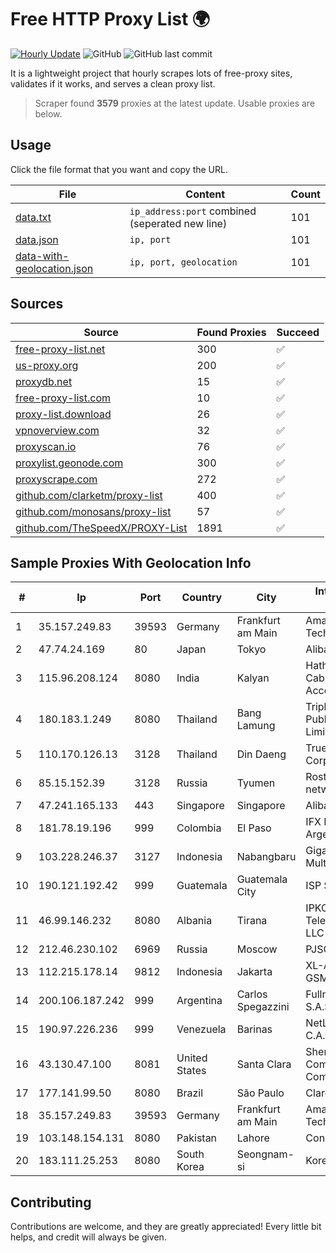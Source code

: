 
# Free HTTP Proxy List 🌍

[![Hourly Update](https://github.com/mertguvencli/http-proxy-list/actions/workflows/main.yml/badge.svg?branch=main)](https://github.com/mertguvencli/http-proxy-list/actions/workflows/main.yml)
![GitHub](https://img.shields.io/github/license/mertguvencli/http-proxy-list)
![GitHub last commit](https://img.shields.io/github/last-commit/mertguvencli/http-proxy-list)

It is a lightweight project that hourly scrapes lots of free-proxy sites, validates if it works, and serves a clean proxy list.


> Scraper found **3579** proxies at the latest update. Usable proxies are below.

## Usage

Click the file format that you want and copy the URL.


|File|Content|Count|
|----|-------|-----|
|[data.txt](https://raw.githubusercontent.com/mertguvencli/http-proxy-list/main/proxy-list/data.txt)|`ip_address:port` combined (seperated new line)|101|
|[data.json](https://raw.githubusercontent.com/mertguvencli/http-proxy-list/main/proxy-list/data.json)|`ip, port`|101|
|[data-with-geolocation.json](https://raw.githubusercontent.com/mertguvencli/http-proxy-list/main/proxy-list/data-with-geolocation.json)|`ip, port, geolocation`|101|

## Sources

|Source|Found Proxies|Succeed|
|------|-------------|-------|
|[free-proxy-list.net](https://free-proxy-list.net)|300|✅|
|[us-proxy.org](https://www.us-proxy.org)|200|✅|
|[proxydb.net](http://proxydb.net)|15|✅|
|[free-proxy-list.com](https://free-proxy-list.com/?page=&port=&type%5B%5D=http&type%5B%5D=https&up_time=0&search=Search)|10|✅|
|[proxy-list.download](https://www.proxy-list.download/HTTP)|26|✅|
|[vpnoverview.com](https://vpnoverview.com/privacy/anonymous-browsing/free-proxy-servers)|32|✅|
|[proxyscan.io](https://www.proxyscan.io)|76|✅|
|[proxylist.geonode.com](https://proxylist.geonode.com/api/proxy-list?limit=300&page=1&sort_by=lastChecked&sort_type=desc&protocols=http,https)|300|✅|
|[proxyscrape.com](https://api.proxyscrape.com/v2/?request=displayproxies&protocol=http&timeout=10000&country=all&ssl=all&anonymity=all)|272|✅|
|[github.com/clarketm/proxy-list](https://raw.githubusercontent.com/clarketm/proxy-list/master/proxy-list-raw.txt)|400|✅|
|[github.com/monosans/proxy-list](https://raw.githubusercontent.com/monosans/proxy-list/main/proxies/http.txt)|57|✅|
|[github.com/TheSpeedX/PROXY-List](https://raw.githubusercontent.com/TheSpeedX/PROXY-List/master/http.txt)|1891|✅|


## Sample Proxies With Geolocation Info

|#|Ip|Port|Country|City|Internet Service Provider|
|-|--|----|-------|----|-------------------------|
|1|35.157.249.83|39593|Germany|Frankfurt am Main|Amazon Technologies Inc.|
|2|47.74.24.169|80|Japan|Tokyo|Alibaba.com LLC|
|3|115.96.208.124|8080|India|Kalyan|Hathway IP over Cable Internet Access|
|4|180.183.1.249|8080|Thailand|Bang Lamung|Triple T Broadband Public Company Limited|
|5|110.170.126.13|3128|Thailand|Din Daeng|True Internet Corporation CO. Ltd.|
|6|85.15.152.39|3128|Russia|Tyumen|Rostelecom networks|
|7|47.241.165.133|443|Singapore|Singapore|Alibaba.com LLC|
|8|181.78.19.196|999|Colombia|El Paso|IFX Networks Argentina S.R.L|
|9|103.228.246.37|3127|Indonesia|Nabangbaru|Giga Patra Multimedia|
|10|190.121.192.42|999|Guatemala|Guatemala City|ISP SOLUTIONS S.A.|
|11|46.99.146.232|8080|Albania|Tirana|IPKO Telecommunications LLC|
|12|212.46.230.102|6969|Russia|Moscow|PJSC "Vimpelcom"|
|13|112.215.178.14|9812|Indonesia|Jakarta|XL-AXIATA Tbk GSM|
|14|200.106.187.242|999|Argentina|Carlos Spegazzini|Fullnet Solutions S.A.S.|
|15|190.97.226.236|999|Venezuela|Barinas|NetLink América C.A.|
|16|43.130.47.100|8081|United States|Santa Clara|Shenzhen Tencent Computer Systems Company Limited|
|17|177.141.99.50|8080|Brazil|São Paulo|Claro S.A.|
|18|35.157.249.83|39593|Germany|Frankfurt am Main|Amazon Technologies Inc.|
|19|103.148.154.131|8080|Pakistan|Lahore|ConnectX|
|20|183.111.25.253|8080|South Korea|Seongnam-si|Korea Telecom|



## Contributing

Contributions are welcome, and they are greatly appreciated! Every
little bit helps, and credit will always be given.

